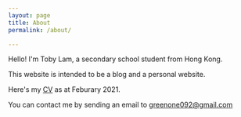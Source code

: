```yaml
---
layout: page
title: About
permalink: /about/

---
```


Hello! I'm Toby Lam, a secondary school student from Hong Kong. 

This website is intended to be a blog and a personal website.

Here's my [CV]({{site.url}}/download/CV.pdf) as at Feburary 2021. 

You can contact me by sending an email to greenone092@gmail.com

